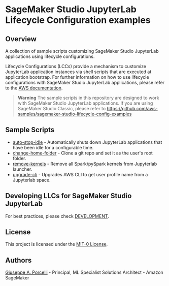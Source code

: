 # SageMaker Studio JupyterLab Lifecycle Configuration examples

## Overview
A collection of sample scripts customizing SageMaker Studio JupyterLab applications using lifecycle configurations.

Lifecycle Configurations (LCCs) provide a mechanism to customize JupyterLab application instances via shell scripts that are executed at application bootstrap. For further information on how to use lifecycle configurations with SageMaker Studio JupyterLab applications, please refer to the [AWS documentation](https://docs.aws.amazon.com/sagemaker/latest/dg/jl-lcc.html).

> **Warning**
> The sample scripts in this repository are designed to work with SageMaker Studio JupyterLab applications. If you are using SageMaker Studio Classic, please refer to https://github.com/aws-samples/sagemaker-studio-lifecycle-config-examples

## Sample Scripts
- [auto-stop-idle](scripts/auto-stop-idle/) - Automatically shuts down JupyterLab applications that have been idle for a configurable time.
- [change-home-folder](scripts/change-home-folder) - Clone a git repo and set it as the user's root folder.
- [remove-kernels](scripts/remove-kernels) - Remove all Spark/pySpark kernels from Jupyterlab launcher.
- [upgrade-cli](scripts/upgrade-cli) - Upgrades AWS CLI to get user profile name from a Jupyterlab space.

## Developing LLCs for SageMaker Studio JupyterLab
For best practices, please check [DEVELOPMENT](DEVELOPMENT.md).

## License
This project is licensed under the [MIT-0 License](LICENSE).

## Authors
[Giuseppe A. Porcelli](https://www.linkedin.com/in/giuporcelli/) - Principal, ML Specialist Solutions Architect - Amazon SageMaker
